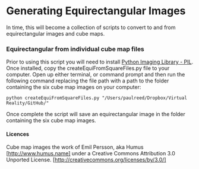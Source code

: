 # Generating Equirectangular Images

In time, this will become a collection of scripts to convert to and from equirectangular images and cube maps.

### Equirectangular from individual cube map files

Prior to using this script you will need to install [Python Imaging Library - PIL](http://www.pythonware.com/products/pil/). Once installed, copy the createEquiFromSquareFiles.py file to your computer. Open up either terminal, or command prompt and then run the following command replacing the file path with a path to the folder containing the six cube map images on your computer:

    python createEquiFromSquareFiles.py "/Users/paulreed/Dropbox/Virtual Reality/GitHub/"
    
Once complete the script will save an equirectangular image in the folder containing the six cube map images.

#### Licences
Cube map images the work of Emil Persson, aka Humus [http://www.humus.name] under a Creative Commons Attribution 3.0 Unported License. [http://creativecommons.org/licenses/by/3.0/]
